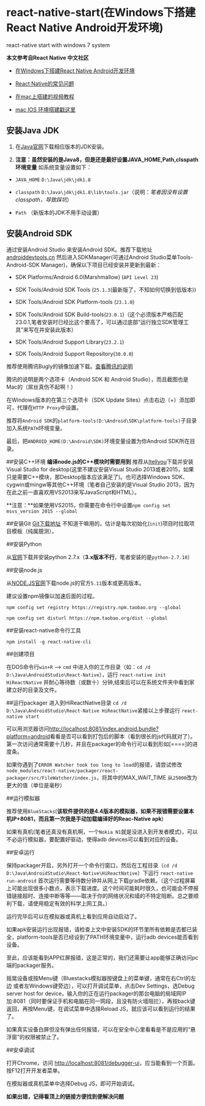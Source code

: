 # react-native-start(在Windows下搭建React Native Android开发环境)

react-native start with windows 7 system

**本文参考自React Native 中文社区**

- [在Windows下搭建React Native Android开发环境](http://bbs.reactnative.cn/topic/10/%E5%9C%A8windows%E4%B8%8B%E6%90%AD%E5%BB%BAreact-native-android%E5%BC%80%E5%8F%91%E7%8E%AF%E5%A2%83)

- [React Native的常见问题](http://bbs.reactnative.cn/topic/130/%E6%96%B0%E6%89%8B%E6%8F%90%E9%97%AE%E5%89%8D%E5%85%88%E6%9D%A5%E8%BF%99%E9%87%8C%E7%9C%8B%E7%9C%8B-react-native%E7%9A%84%E5%B8%B8%E8%A7%81%E9%97%AE%E9%A2%98)

- [在mac上搭建的视频教程](http://v.youku.com/v_show/id_XMTQ4OTYyMjg4MA==.html?from=s1.8-1-1.2#paction)

- [mac IOS 环境搭建戳这里](http://reactnative.cn/docs/0.31/getting-started.html#content)

## 安装Java JDK

1. 在[Java官网](http://www.oracle.com/technetwork/java/javase/downloads/index-jsp-138363.html)下载相应版本的JDK安装。

2. **注意：虽然安装的是Java8，但是还是最好设置JAVA_HOME,Path,clsspath环境变量**
如系统变量设置如下：

- `JAVA_HOME` `D:\Java\jdk\jdk1.8`

- `classpath` `D:\Java\jdk\jdk1.8\lib\tools.jar`（说明：*笔者因没有设置classpath，导致踩坑*）

- `Path` （新版本的JDK不用手动设置）

## 安装Android SDK
通过安装Android Studio 来安装Android SDK。推荐下载地址[androiddevtools.cn](http://androiddevtools.cn/)
然后进入SDKManager(可通过Android Studio菜单Tools-Android-SDK Manager)，确保以下项目已经安装并更新到最新：

- SDK Platforms/Android 6.0(Marshmallow) (`API Level 23`)

- SDK Tools/Android SDK Tools (`25.1.3`(最新版了，不知如何切换到低版本))

- SDK Tools/Android SDK Platform-tools (`23.1.0`)

- SDK Tools/Android SDK Build-tools(`23.0.1`)（这个必须版本严格匹配23.0.1,笔者安装时已经比这个要高了，可以通过底部“运行独立SDK管理工具”来写在并安装此版本）

- SDK Tools/Android Support Library(`23.2.1`)

- SDK Tools/Android Support Repository(`30.0.0`)

推荐使用腾讯Bugly的镜像加速下载。[查看腾讯的说明](http://android-mirror.bugly.qq.com:8080/include/usage.html)

腾讯的说明是两个选项卡（Android SDK 和 Android Studio），而且截图也是Mac的（屌丝真伤不起啊！）

在Windows版本的在第三个选项卡（SDK Update Sites）点击右边（+）添加即可，代理在`HTTP Proxy`中设置。

推荐将`Android SDK`的`platform-tools(D:\Android\SDK\platform-tools)`子目录加入系统`PATH`环境变量。

最后，把`ANDROID_HOME(D:\Android\SDK)`环境变量设置为你Android SDK所在目录。

##安装C++环境
**编译node.js的C++模块时需要用到**
推荐从[Itellyou](http://www.itellyou.cn/)下载并安装Visual Studio for desktop(这里不建议安装Visual Studio 2013或者2015，如果只是需要C++模块，那Desktop版本应该满足了)。也可选择Windows SDK、cygwin或mingw等其他C++环境（笔者自己安装的是Visual Studio 2013，因为在此之前一直喜欢用VS2013来写JavaScript和HTML）。

**注意：**如果使用VS2015，你需要在命令行中设置`npm config set msvs_version 2015 --global`

##安装Git
[Git下载地址](https://git-for-windows.github.io/)
不知道干嘛用的，估计是每次初始化(`init`)项目时拉取项目模板（纯属臆测）。

##安装Python

从[官网](https://www.python.org/)下载并安装python 2.7.x（**3.x版本不行**，笔者安装的是`python-2.7.10`）

##安装node.js

从[NODE.JS官网](https://nodejs.org/en/)下载node.js的官方`5.11`版本或更高版本。

建议设置npm镜像以加速后面的过程。

`npm config set registry https://registry.npm.taobao.org --global`

`npm config set disturl https://npm.taobao.org/dist --global`

##安装react-native命令行工具

`npm install -g react-native-cli`

##创建项目

在DOS命令行`win+R` --> `cmd` 中进入你的工作目录（如：`cd /d D:\Java\AndroidStudio\React-Native`），运行
`react-native init HiReactNative` 
并耐心等待数（或数十）分钟,结束后可以在系统文件夹中看到家建立好的目录及文件。

##运行packager
进入到HiReactNative目录 `cd /d D:\Java\AndroidStudio\React-Native HiReactNative`紧接以上步骤运行
`react-native start`

可以用浏览器访问[http://localhost:8081/index.android.bundle?platform=android](http://localhost:8081/index.android.bundle?platform=android)看看是否可以看到打包后的脚本（看到很长的js代码就对了）。第一次访问通常需要十几秒，并且在packager的命令行可以看到形如[====]的进度条。

如果你遇到了`ERROR Watcher took too long to load`的报错，请尝试修改`node_modules/react-native/packager/react-packager/src/FileWatcher/index.js`，将其中的MAX_WAIT_TIME 从`25000`改为更大的值（单位是毫秒）

##运行模拟器

推荐使用`BlueStacks`(**该软件提供的是4.4版本的模拟器，如果不报错需要设置本机IP+8081，而且第一次我是手动加载编译好的Reac-Native apk**)

如果有真机(笔者还真没有真机啊，一个`Nokia N1`就是没进入到开发者模式)，可以不必运行模拟器，要配置好驱动，使得adb devices可以看到对应的设备。

##安卓运行

保持packager开启，另外打开一个命令行窗口，然后在工程目录（`cd /d D:\Java\AndroidStudio\React-Native\HiReactNative`）下运行
`react-native run-android`
首次运行需要等待数分钟并从网上下载gradle依赖。（这个过程屏幕上可能出现很多小数点，表示下载进度。这个时间可能耗时很久，也可能会不停报错链接超时、连接中断等等——取决于你的网络状况和墙的不特定阻断。总之要顺利下载，请使用稳定有效的科学上网工具。）

运行完毕后可以在模拟器或真机上看到应用自动启动了。

如果apk安装运行出现报错，请检查上文中安装SDK的环节里所有依赖是否都已装全，platform-tools是否已经设到了PATH环境变量中，运行adb devices能否看到设备。

至此，应该能看到APP红屏报错，这是正常的，我们还需要让app能够正确访问pc端的packager服务。

摇晃设备或按Menu键（Bluestacks模拟器按键盘上的菜单键，通常在右Ctrl的左边 或者左Windows键旁边），可以打开调试菜单，点击Dev Settings，选Debug server host for device，输入你的正在运行packager的那台电脑的局域网IP加:8081（同时要保证手机和电脑在同一网段，且没有防火墙阻拦），再按back键返回，再按Menu键，在调试菜单中选择Reload JS，就应该可以看到运行的结果了。

如果真实设备白屏但没有弹出任何报错，可以在安全中心里看看是不是应用的“悬浮窗”的权限被禁止了。

##安卓调试

打开Chrome，访问 [http://localhost:8081/debugger-ui](http://localhost:8081/debugger-ui)，应当能看到一个页面。按F12打开开发者菜单。

在模拟器或真机菜单中选择Debug JS，即可开始调试。

**如果出错，记得看顶上的链接方便找到便解决问题**
